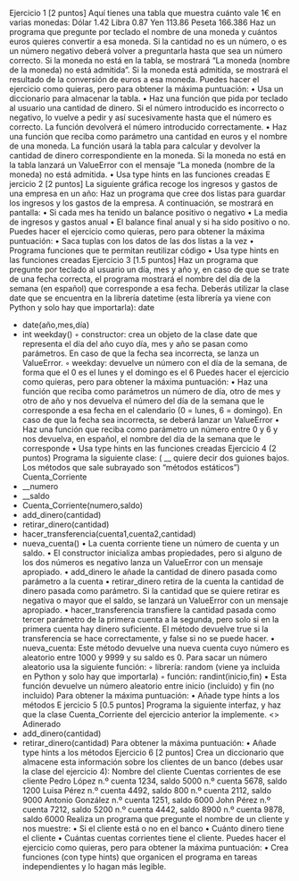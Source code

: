 Ejercicio 1 [2 puntos]
Aquí tienes una tabla que muestra cuánto vale 1€ en varias monedas:
Dólar 1.42
Libra 0.87
Yen 113.86
Peseta 166.386
Haz un programa que pregunte por teclado el nombre de una moneda y cuántos
euros quieres convertir a esa moneda. Si la cantidad no es un número, o es un número
negativo deberá volver a preguntarla hasta que sea un número correcto. Si la moneda no
está en la tabla, se mostrará “La moneda (nombre de la moneda) no está admitida”. Si la
moneda está admitida, se mostrará el resultado de la conversión de euros a esa moneda.
Puedes hacer el ejercicio como quieras, pero para obtener la máxima puntuación:
• Usa un diccionario para almacenar la tabla.
• Haz una función que pida por teclado al usuario una cantidad de dinero. Si el
número introducido es incorrecto o negativo, lo vuelve a pedir y así
sucesivamente hasta que el número es correcto. La función devolverá el
número introducido correctamente.
• Haz una función que reciba como parámetro una cantidad en euros y el
nombre de una moneda. La función usará la tabla para calcular y devolver la
cantidad de dinero correspondiente en la moneda. Si la moneda no está en
la tabla lanzará un ValueError con el mensaje “La moneda (nombre de la
moneda) no está admitida.
• Usa type hints en las funciones creadas
 E jercicio 2 [2 puntos]
La siguiente gráfica recoge los ingresos y gastos de una empresa en un año:
Haz un programa que cree dos listas para guardar los ingresos y los gastos de la
empresa. A continuación, se mostrará en pantalla:
• Si cada mes ha tenido un balance positivo o negativo
• La media de ingresos y gastos anual
• El balance final anual y si ha sido positivo o no.
Puedes hacer el ejercicio como quieras, pero para obtener la máxima puntuación:
• Saca tuplas con los datos de las dos listas a la vez
• Programa funciones que te permitan reutilizar código
• Usa type hints en las funciones creadas
Ejercicio 3 [1.5 puntos]
Haz un programa que pregunte por teclado al usuario un día, mes y año y, en caso
de que se trate de una fecha correcta, el programa mostrará el nombre del día de la
semana (en español) que corresponde a esa fecha. Deberás utilizar la clase date que se
encuentra en la librería datetime (esta librería ya viene con Python y solo hay que
importarla):
date
+ date(año,mes,día)
+ int weekday()
◦ constructor: crea un objeto de la clase date que representa el día del año cuyo
día, mes y año se pasan como parámetros. En caso de que la fecha sea
incorrecta, se lanza un ValueError.
◦ weekday: devuelve un número con el día de la semana, de forma que el 0 es el
lunes y el domingo es el 6
Puedes hacer el ejercicio como quieras, pero para obtener la máxima puntuación:
• Haz una función que reciba como parámetros un número de día, otro de
mes y otro de año y nos devuelva el número del día de la semana que le
corresponde a esa fecha en el calendario (0 = lunes, 6 = domingo). En caso
de que la fecha sea incorrecta, se deberá lanzar un ValueError
• Haz una función que reciba como parámetro un número entre 0 y 6 y nos
devuelva, en español, el nombre del día de la semana que le corresponde
• Usa type hints en las funciones creadas
Ejercicio 4 (2 puntos)
Programa la siguiente clase: ( __ quiere decir dos guiones bajos. Los métodos que
sale subrayado son “métodos estáticos”)
Cuenta_Corriente
+ __numero
+ __saldo
+ Cuenta_Corriente(numero,saldo)
+ add_dinero(cantidad)
+ retirar_dinero(cantidad)
+ hacer_transferencia(cuenta1,cuenta2,cantidad)
+ nueva_cuenta()
• La cuenta corriente tiene un número de cuenta y un saldo.
• El constructor inicializa ambas propiedades, pero si alguno de los dos números es
negativo lanza un ValueError con un mensaje apropiado.
• add_dinero le añade la cantidad de dinero pasada como parámetro a la cuenta
• retirar_dinero retira de la cuenta la cantidad de dinero pasada como parámetro. Si
la cantidad que se quiere retirar es negativa o mayor que el saldo, se lanzará un
ValueError con un mensaje apropiado.
• hacer_transferencia transfiere la cantidad pasada como tercer parámetro de la
primera cuenta a la segunda, pero solo si en la primera cuenta hay dinero
suficiente. El método devuelve true si la transferencia se hace correctamente, y
false si no se puede hacer.
• nueva_cuenta: Este método devuelve una nueva cuenta cuyo número es aleatorio
entre 1000 y 9999 y su saldo es 0. Para sacar un número aleatorio usa la siguiente
función:
◦ librería: random (viene ya incluida en Python y solo hay que importarla)
◦ función: randint(inicio,fin)
▪ Esta función devuelve un número aleatorio entre inicio (incluido) y fin (no
incluido)
Para obtener la máxima puntuación:
• Añade type hints a los métodos
 E jercicio 5 [0.5 puntos]
Programa la siguiente interfaz, y haz que la clase Cuenta_Corriente del ejercicio
anterior la implemente.
<<interface>>
Adinerado
+ add_dinero(cantidad)
+ retirar_dinero(cantidad)
Para obtener la máxima puntuación:
• Añade type hints a los métodos
Ejercicio 6 [2 puntos]
Crea un diccionario que almacene esta información sobre los clientes de un banco
(debes usar la clase del ejercicio 4):
Nombre del cliente Cuentas corrientes de ese cliente
Pedro López n.º cuenta 1234, saldo 5000
n.º cuenta 5678, saldo 1200
Luisa Pérez n.º cuenta 4492, saldo 800
n.º cuenta 2112, saldo 9000
Antonio González n.º cuenta 1251, saldo 6000
John Pérez n.º cuenta 7212, saldo 5200
n.º cuenta 4442, saldo 8900
n.º cuenta 9878, saldo 6000
Realiza un programa que pregunte el nombre de un cliente y nos muestre:
• Si el cliente está o no en el banco
• Cuánto dinero tiene el cliente
• Cuántas cuentas corrientes tiene el cliente.
Puedes hacer el ejercicio como quieras, pero para obtener la máxima puntuación:
• Crea funciones (con type hints) que organicen el programa en tareas
independientes y lo hagan más legible.